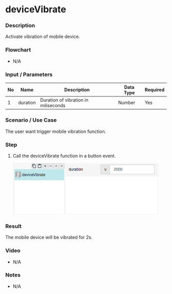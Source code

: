 
# deviceVibrate

### Description

Activate vibration of mobile device.

### Flowchart

- N/A

### Input / Parameters

| No | Name | Description | Data Type | Required |
| ------ | ------ | ------ |------ | ------ |
| 1 | duration | Duration of vibration in miliseconds | Number | Yes |

### Scenario / Use Case

The user want trigger mobile vibration function.

### Step

1. Call the deviceVibrate function in a button event.

    ![](deviceVibrate-step-1.png?raw=true)
    
### Result

The mobile device will be vibrated for 2s.

### Video

- N/A
<!--[![Video](http://i.imgur.com/Ot5DWAW.png)](https://youtu.be/StTqXEQ2l-Y?t=35s)-->

### Notes

- N/A